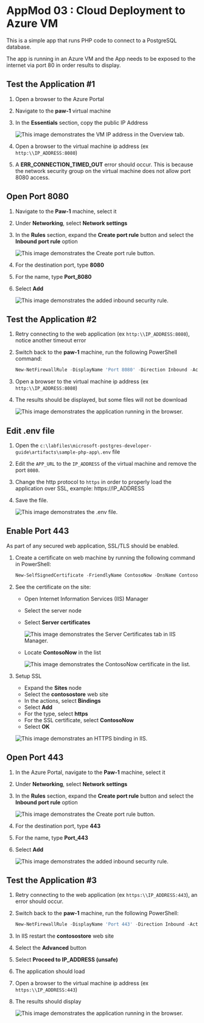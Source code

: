 # AppMod 03 : Cloud Deployment to Azure VM

This is a simple app that runs PHP code to connect to a PostgreSQL database.

The app is running in an Azure VM and the App needs to be exposed to the internet via port 80 in order results to display.

## Test the Application #1

1. Open a browser to the Azure Portal
2. Navigate to the **paw-1** virtual machine
3. In the **Essentials** section, copy the public IP Address

   ![This image demonstrates the VM IP address in the Overview tab.](./media/vm-ip-address.png "VM IP address")

4. Open a browser to the virtual machine ip address (ex `http:\\IP_ADDRESS:8080`)
5. A **ERR_CONNECTION_TIMED_OUT** error should occur. This is because the network security group on the virtual machine does not allow port 8080 access.

## Open Port 8080

1. Navigate to the **Paw-1** machine, select it
2. Under **Networking**, select **Network settings**
3. In the **Rules** section, expand the **Create port rule** button and select the **Inbound port rule** option

   ![This image demonstrates the Create port rule button.](./media/create-port-rule.png "Create port rule")

4. For the destination port, type **8080**
5. For the name, type **Port_8080**
6. Select **Add**

   ![This image demonstrates the added inbound security rule.](./media/nsg-rule.png "New inbound security rule")

## Test the Application #2

1. Retry connecting to the web application (ex `http:\\IP_ADDRESS:8080`), notice another timeout error
2. Switch back to the **paw-1** machine, run the following PowerShell command:

   ```PowerShell
   New-NetFirewallRule -DisplayName 'Port 8080' -Direction Inbound -Action Allow -Protocol TCP -LocalPort 8080
   ```

3. Open a browser to the virtual machine ip address (ex `http:\\IP_ADDRESS:8080`)
4. The results should be displayed, but some files will not be download

   ![This image demonstrates the application running in the browser.](./media/app-running-incomplete-render.png "Application running")

## Edit .env file

1. Open the `c:\labfiles\microsoft-postgres-developer-guide\artifacts\sample-php-app\.env` file
2. Edit the `APP_URL` to the `IP_ADDRESS` of the virtual machine and remove the port `8080`. 
3. Change the http protocol to `https` in order to properly load the application over SSL, example: https://IP_ADDRESS
4. Save the file.

   ![This image demonstrates the .env file.](./media/env-file.png ".env file")

## Enable Port 443

As part of any secured web application, SSL/TLS should be enabled.

1. Create a certificate on web machine by running the following command in PowerShell:

    ```powershell
    New-SelfSignedCertificate -FriendlyName ContosoNow -DnsName ContosoNow -CertStoreLocation Cert:\LocalMachine\My -KeyUsage DigitalSignature
    ```

2. See the certificate on the site:
   - Open Internet Information Services (IIS) Manager
   - Select the server node
   - Select **Server certificates**

      ![This image demonstrates the Server Certificates tab in IIS Manager.](./media/server-certificates-iis-manager.png "Server Certificates in IIS Manager")
   - Locate **ContosoNow** in the list

      ![This image demonstrates the ContosoNow certificate in the list.](./media/contosonow-certificate.png "ContosoNow certificate")

3. Setup SSL
   - Expand the **Sites** node
   - Select the **contosostore** web site
   - In the actions, select **Bindings**
   - Select **Add**
   - For the type, select **https**
   - For the SSL certificate, select **ContosoNow**
   - Select **OK**

   ![This image demonstrates an HTTPS binding in IIS.](./media/site-binding-iis.png "IIS HTTPS binding")

## Open Port 443

1. In the Azure Portal, navigate to the **Paw-1** machine, select it
2. Under **Networking**, select **Network settings**
3. In the **Rules** section, expand the **Create port rule** button and select the **Inbound port rule** option

   ![This image demonstrates the Create port rule button.](./media/create-port-rule.png "Create port rule")

4. For the destination port, type **443**
5. For the name, type **Port_443**
6. Select **Add**

   ![This image demonstrates the added inbound security rule.](./media/nsg-rule-443.png "New inbound security rule")

## Test the Application #3

1. Retry connecting to the web application (ex `https:\\IP_ADDRESS:443`), an error should occur.
2. Switch back to the **paw-1** machine, run the following PowerShell:

   ```PowerShell
   New-NetFirewallRule -DisplayName 'Port 443' -Direction Inbound -Action Allow -Protocol TCP -LocalPort 443
   ```

3. In IIS restart the **contosostore** web site
4. Select the **Advanced** button
5. Select **Proceed to IP_ADDRESS (unsafe)**
6. The application should load
7. Open a browser to the virtual machine ip address (ex `https:\\IP_ADDRESS:443`)
8. The results should display

   ![This image demonstrates the application running in the browser.](./media/app-running.png "Application running")
